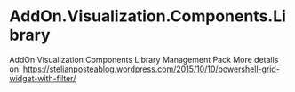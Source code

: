 # AddOn.Visualization.Components.Library
AddOn Visualization Components Library Management Pack
More details on:
https://stelianposteablog.wordpress.com/2015/10/10/powershell-grid-widget-with-filter/
